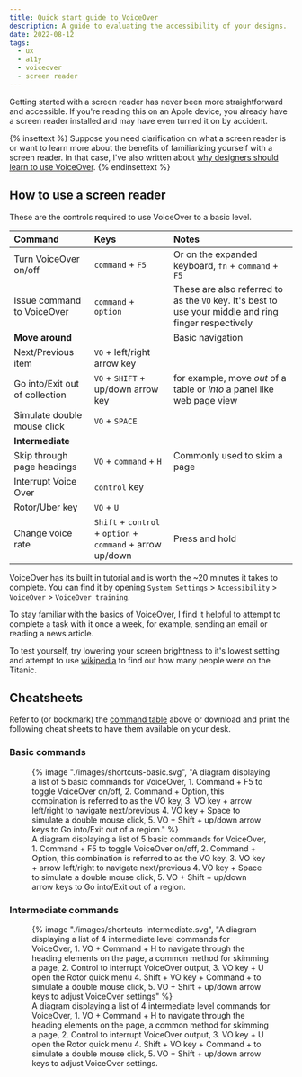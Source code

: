 ```yaml
---
title: Quick start guide to VoiceOver
description: A guide to evaluating the accessibility of your designs.
date: 2022-08-12
tags:
  - ux
  - a11y
  - voiceover
  - screen reader
---
```


Getting started with a screen reader has never been more straightforward and accessible. If you're reading this on an Apple device, you already have a screen reader installed and may have even turned it on by accident.

{% insettext %}
Suppose you need clarification on what a screen reader is or want to learn more about the benefits of familiarizing yourself with a screen reader. In that case, I've also written about [why designers should learn to use VoiceOver](../why-designers-should-learn-voice-over).
{% endinsettext %}

## How to use a screen reader

These are the controls required to use VoiceOver to a basic level.

<div class="u-bleed-container:medium">

| Command | Keys | Notes |
|:-|:-|:-|
| Turn VoiceOver on/off | `command` + `F5` |  Or on the expanded keyboard, `fn` + `command` + `F5`|
| Issue command to VoiceOver | `command` + `option` | These are also referred to as the `VO` key. It's best to use your middle and ring finger respectively |
| **Move around** | | Basic navigation |
| Next/Previous item | `VO` + left/right arrow key | |
| Go into/Exit out of collection | `VO` + `SHIFT` + up/down arrow key | for example, move *out* of a table or *into* a panel like web page view |
| Simulate double mouse click | `VO` + `SPACE` | |
| **Intermediate** | | |
| Skip through page headings | `VO` + `command` + `H` | Commonly used to skim a page |
| Interrupt Voice Over | `control` key | |
| Rotor/Uber key | `VO` + `U` | |
| Change voice rate | `Shift` + `control` + `option` + `command` + arrow up/down | Press and hold |

</div>

VoiceOver has its built in tutorial and is worth the ~20 minutes it takes to complete. You can find it by opening `System Settings` > `Accessibility` > `VoiceOver` > `VoiceOver training`.

To stay familiar with the basics of VoiceOver, I find it helpful to attempt to complete a task with it once a week, for example, sending an email or reading a news article.

To test yourself, try lowering your screen brightness to it's lowest setting and attempt to use [wikipedia](https://www.wikipedia.org/) to find out how many people were on the Titanic.

## Cheatsheets

Refer to (or bookmark) the [command table](#how-to-use-a-screen-reader) above or download and print the following cheat sheets to have them available on your desk. 

### Basic commands
<figure class="u-bleed-container:medium">
{% image "./images/shortcuts-basic.svg", "A diagram displaying a list of 5 basic commands for VoiceOver, 1. Command + F5 to toggle VoiceOver on/off, 2. Command + Option, this combination is referred to as the VO key, 3. VO key + arrow left/right to navigate next/previous 4. VO key + Space to simulate a double mouse click,  5. VO + Shift + up/down arrow keys to Go into/Exit out of a region." %}
<figcaption>A diagram displaying a list of 5 basic commands for VoiceOver, 1. Command + F5 to toggle VoiceOver on/off, 2. Command + Option, this combination is referred to as the VO key, 3. VO key + arrow left/right to navigate next/previous 4. VO key + Space to simulate a double mouse click,  5. VO + Shift + up/down arrow keys to Go into/Exit out of a region.</figcaption>
</figure>

### Intermediate commands
<figure class="u-bleed-container:medium">
{% image "./images/shortcuts-intermediate.svg", "A diagram displaying a list of 4 intermediate level commands for VoiceOver, 1. VO + Command + H to navigate through the heading elements on the page, a common method for skimming a page, 2. Control to interrupt VoiceOver output, 3. VO key + U open the Rotor quick menu 4. Shift + VO key + Command + to simulate a double mouse click,  5. VO + Shift + up/down arrow keys to adjust VoiceOver settings" %}
<figcaption>A diagram displaying a list of 4 intermediate level commands for VoiceOver, 1. VO + Command + H to navigate through the heading elements on the page, a common method for skimming a page, 2. Control to interrupt VoiceOver output, 3. VO key + U open the Rotor quick menu 4. Shift + VO key + Command + to simulate a double mouse click,  5. VO + Shift + up/down arrow keys to adjust VoiceOver settings.</figcaption>
</figure>